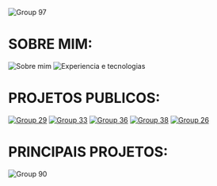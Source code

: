 ![Group 97](https://user-images.githubusercontent.com/60229463/233157782-73997844-03f4-411f-b517-6b937bea71dd.png)



# SOBRE MIM:

![Sobre mim](https://user-images.githubusercontent.com/60229463/233152408-1c954cc8-2d7a-46b1-867d-1c764cfbe005.png)
![Experiencia e tecnologias](https://user-images.githubusercontent.com/60229463/233152454-a7cc5bbd-af18-409b-8de8-2efc8537d88b.png)

# PROJETOS PUBLICOS:

[![Group 29](https://user-images.githubusercontent.com/60229463/233153010-4135f294-6720-4e51-b2cf-aad6fcdbc2ca.png)](https://github.com/Rozdrigo/fractal_tree)
[![Group 33](https://user-images.githubusercontent.com/60229463/233153015-6bbd4630-deaf-47cc-907c-5b1730fc21f8.png)](https://github.com/Rozdrigo/mine_world_static)
[![Group 36](https://user-images.githubusercontent.com/60229463/233153017-bb30930c-0191-4512-ad92-4339087ba735.png)](https://github.com/Rozdrigo/presentation_aid)
[![Group 38](https://user-images.githubusercontent.com/60229463/233153019-461eb619-19e3-4e50-8030-bbdfca306963.png)](https://github.com/Rozdrigo/trends__br)
[![Group 26](https://user-images.githubusercontent.com/60229463/233153025-8fb45b5f-16ba-41d5-b96d-7264810d5115.png)](https://github.com/Rozdrigo/python)

# PRINCIPAIS PROJETOS:

![Group 90](https://user-images.githubusercontent.com/60229463/233155359-c8bea3db-fed7-46d2-83dc-9ed285e010e3.png)
